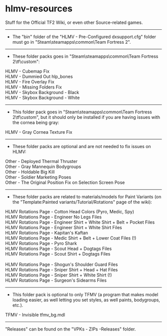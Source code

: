 # hlmv-resources
Stuff for the Official TF2 Wiki, or even other Source-related games.

---

* The "bin" folder of the "HLMV - Pre-Configured dxsupport.cfg" folder must go in "Steam\steamapps\common\Team Fortress 2".

---

* These folder packs goes in "Steam\steamapps\common\Team Fortress 2\tf\custom":

HLMV - Cubemap Fix<br>
HLMV - Dummied Out hlp_bones<br>
HLMV - Fire Overlay Fix<br>
HLMV - Missing Folders Fix<br>
HLMV - Skybox Background - Black<br>
HLMV - Skybox Background - White

---

* This folder pack goes in "Steam\steamapps\common\Team Fortress 2\tf\custom", but it should only be installed if you are having issues with the cornea being gray:

HLMV - Gray Cornea Texture Fix

---

* These folder packs are optional and are not needed to fix issues on HLMV:

Other - Deployed Thermal Thruster<br>
Other - Gray Mannequin Bodygroups<br>
Other - Holdable Big Kill<br>
Other - Soldier Marketing Poses<br>
Other - The Original Position Fix on Selection Screen Pose<br>

---

* These folder packs are related to materials/models for Paint Variants (on the "Template:Painted variants/Tutorial/Rotations" page of the wiki):

HLMV Rotations Page - Cotton Head Colors (Pyro, Medic, Spy)<br>
HLMV Rotations Page - Engineer No Legs Files<br>
HLMV Rotations Page - Engineer Shirt + White Shirt + Belt + Pocket Files<br>
HLMV Rotations Page - Engineer Shirt + White Shirt Files<br>
HLMV Rotations Page - Kapitan's Kaftan<br>
HLMV Rotations Page - Medic Shirt + Belt + Lower Coat Files (!)<br>
HLMV Rotations Page - Pyro Shark<br>
HLMV Rotations Page - Scout Head + Dogtags Files<br>
HLMV Rotations Page - Scout Shirt + Dogtags Files<br><br>
HLMV Rotations Page - Shogun's Shoulder Guard Files<br>
HLMV Rotations Page - Sniper Shirt + Head + Hat Files<br>
HLMV Rotations Page - Sniper Shirt + White Shirt (!)<br>
HLMV Rotations Page - Surgeon's Sidearms Files

---

* This folder pack is optional to only TFMV (a program that makes model loading easier, as well letting you set styles, as well paints, bodygroups, etc.).

TFMV - Invisible tfmv_bg.mdl

---

"Releases" can be found on the "VPKs - ZIPs -Releases" folder.
